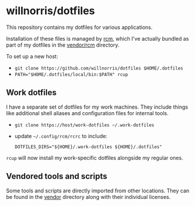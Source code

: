 # willnorris/dotfiles

This repository contains my dotfiles for various applications.

Installation of these files is managed by [rcm][],
which I've actually bundled as part of my dotfiles in the [vendor/rcm](./vendor/rcm/) directory.

[rcm]: https://github.com/thoughtbot/rcm

To set up a new host:

* `git clone https://github.com/willnorris/dotfiles $HOME/.dotfiles`
* `PATH="$HOME/.dotfiles/local/bin:$PATH" rcup`

## Work dotfiles

I have a separate set of dotfiles for my work machines.
They include things like additional shell aliases and configuration files for internal tools.

* `git clone https://host/work-dotfiles ~/.work-dotfiles`
* update `~/.config/rcm/rcrc` to include:

      DOTFILES_DIRS="${HOME}/.work-dotfiles ${HOME}/.dotfiles"

`rcup` will now install my work-specific dotfiles alongside my regular ones.

## Vendored tools and scripts

Some tools and scripts are directly imported from other locations.  They can be
found in the [vendor](vendor) directory along with their individual licenses.
